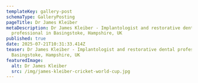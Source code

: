 ```yaml
---
templateKey: gallery-post
schemaType: GalleryPosting
pageTitle: Dr James Kleiber
metaDescription: Dr James Kleiber - Implantologist and restorative dental
  professional in Basingstoke, Hampshire, UK
published: true
date: 2025-07-21T10:31:33.414Z
teaser: Dr James Kleiber - Implantologist and restorative dental professional in
  Basingstoke, Hampshire, UK
featuredImage:
  alt: Dr James Kleiber
  src: /img/james-kleiber-cricket-world-cup.jpg
---
```

